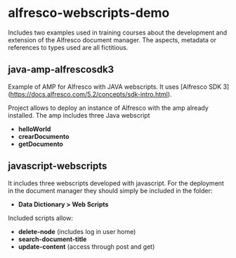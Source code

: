 # alfresco-webscripts-demo

Includes two examples used in training courses about the development and extension of the Alfresco document manager. The aspects, metadata or references to types used are all fictitious.

## java-amp-alfrescosdk3
Example of AMP for Alfresco with JAVA webscripts. It uses [Alfresco SDK 3] (https://docs.alfresco.com/5.2/concepts/sdk-intro.html).

Project allows to deploy an instance of Alfresco with the amp already installed. The amp includes three Java webscript
 - **helloWorld** 
 - **crearDocumento** 
 - **getDocumento**

## javascript-webscripts
It includes three webscripts developed with javascript. For the deployment in the document manager they should simply be included in the folder:

 - **Data Dictionary > Web Scripts**

Included scripts allow:
- **delete-node** (includes log in user home)
- **search-document-title**
- **update-content** (access through post and get)


